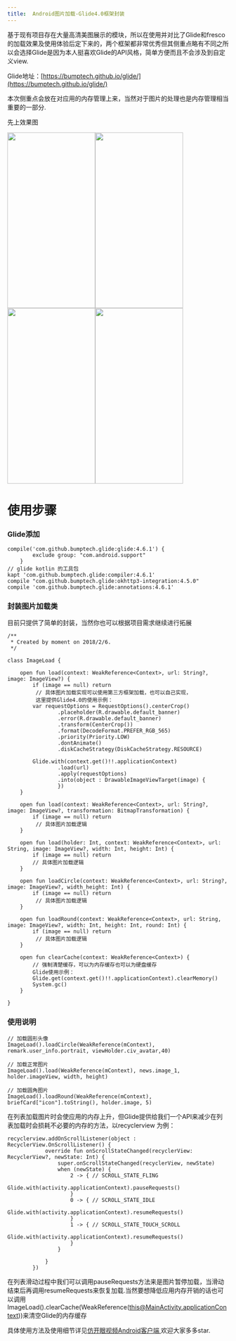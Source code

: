 ```yaml
---
title:	Android图片加载-Glide4.0框架封装
---
```

基于现有项目存在大量高清美图展示的模块，所以在使用并对比了Glide和fresco的加载效果及使用体验后定下来的，两个框架都非常优秀但其侧重点略有不同之所以会选择Glide是因为本人挺喜欢Glide的API风格，简单方便而且不会涉及到自定义view.

Glide地址：[https://bumptech.github.io/glide/](https://bumptech.github.io/glide/)

本次侧重点会放在对应用的内存管理上来，当然对于图片的处理也是内存管理相当重要的一部分.

先上效果图

<img width="200" height="400" src="https://github.com/momentslz/Eyepetizer/blob/master/img/meitu_list.png?raw=true"/><img width="200" height="400" src="https://github.com/momentslz/Eyepetizer/blob/master/img/meitu_detail_0.png?raw=true"/><img width="200" height="400" src="https://github.com/momentslz/Eyepetizer/blob/master/img/meitu_detai_1.png?raw=true"/><img width="200" height="400" src="https://github.com/momentslz/Eyepetizer/blob/master/img/meitu_preview.png?raw=true"/>

# 使用步骤

### Glide添加

```
compile('com.github.bumptech.glide:glide:4.6.1') {
        exclude group: "com.android.support"
    }
// glide kotlin 的工具包
kapt 'com.github.bumptech.glide:compiler:4.6.1'
compile "com.github.bumptech.glide:okhttp3-integration:4.5.0"
compile 'com.github.bumptech.glide:annotations:4.6.1'
```
### 封装图片加载类

目前只提供了简单的封装，当然你也可以根据项目需求继续进行拓展


```
/**
 * Created by moment on 2018/2/6.
 */

class ImageLoad {

    open fun load(context: WeakReference<Context>, url: String?, image: ImageView?) {
        if (image == null) return
         // 具体图片加载实现可以使用第三方框架加载，也可以自己实现，
         这里提供Glide4.0的使用示例：
        var requestOptions = RequestOptions().centerCrop()
                .placeholder(R.drawable.default_banner)
                .error(R.drawable.default_banner)
                .transform(CenterCrop())
                .format(DecodeFormat.PREFER_RGB_565)
                .priority(Priority.LOW)
                .dontAnimate()
                .diskCacheStrategy(DiskCacheStrategy.RESOURCE)

        Glide.with(context.get()!!.applicationContext)
                .load(url)
                .apply(requestOptions)
                .into(object : DrawableImageViewTarget(image) {
                })
    }

    open fun load(context: WeakReference<Context>, url: String?, image: ImageView?, transformation: BitmapTransformation) {
        if (image == null) return
         // 具体图片加载逻辑
    }

    open fun load(holder: Int, context: WeakReference<Context>, url: String, image: ImageView?, width: Int, height: Int) {
        if (image == null) return
        // 具体图片加载逻辑
    }

    open fun loadCircle(context: WeakReference<Context>, url: String?, image: ImageView?, width_height: Int) {
        if (image == null) return
         // 具体图片加载逻辑
    }

    open fun loadRound(context: WeakReference<Context>, url: String, image: ImageView?, width: Int, height: Int, round: Int) {
        if (image == null) return
         // 具体图片加载逻辑
    }

    open fun clearCache(context: WeakReference<Context>) {
        // 强制清楚缓存，可以为内存缓存也可以为硬盘缓存
        Glide使用示例：
        Glide.get(context.get()!!.applicationContext).clearMemory()
        System.gc()
    }

}
```

### 使用说明

```
// 加载圆形头像
ImageLoad().loadCircle(WeakReference(mContext), remark.user_info.portrait, viewHolder.civ_avatar,40)

// 加载正常图片
ImageLoad().load(WeakReference(mContext), news.image_1, holder.imageView, width, height)

// 加载圆角图片
ImageLoad().loadRound(WeakReference(mContext), briefCard["icon"].toString(), holder.image, 5)

```

在列表加载图片时会使应用的内存上升，但Glide提供给我们一个API来减少在列表加载时会损耗不必要的内存的方法，以recyclerview 为例：

```
recyclerview.addOnScrollListener(object : RecyclerView.OnScrollListener() {
            override fun onScrollStateChanged(recyclerView: RecyclerView?, newState: Int) {
                super.onScrollStateChanged(recyclerView, newState)
                when (newState) {
                    2 -> { // SCROLL_STATE_FLING
                        Glide.with(activity.applicationContext).pauseRequests()
                    }
                    0 -> { // SCROLL_STATE_IDLE
                        Glide.with(activity.applicationContext).resumeRequests()
                    }
                    1 -> { // SCROLL_STATE_TOUCH_SCROLL
                        Glide.with(activity.applicationContext).resumeRequests()
                    }
                }

            }
        })
```

在列表滑动过程中我们可以调用pauseRequests方法来是图片暂停加载，当滑动结束后再调用resumeRequests来恢复加载.当然要想降低应用内存开销的话也可以调用ImageLoad().clearCache(WeakReference(this@MainActivity.applicationContext))来清空Glide的内存缓存

具体使用方法及使用细节详见[仿开眼视频Android客户端 ](https://github.com/momentslz/Eyepetizer/blob/master/app/src/main/java/com/moment/eyepetizer/utils/ImageLoad.kt)欢迎大家多多star.